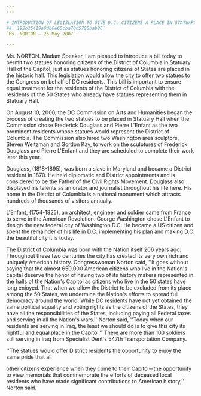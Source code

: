 ```yaml
---
---

# INTRODUCTION OF LEGISLATION TO GIVE D.C. CITIZENS A PLACE IN STATUARY  HALL
## `192b25419a0db0e65cba70d5785bab86`
`Ms. NORTON — 25 May 2007`

---
```



Ms. NORTON. Madam Speaker, I am pleased to introduce a bill today to 
permit two statues honoring citizens of the District of Columbia in 
Statuary Hall of the Capitol, just as statues honoring citizens of 
States are placed in the historic hall. This legislation would allow 
the city to offer two statues to the Congress on behalf of DC 
residents. This bill is important to ensure equal treatment for the 
residents of the District of Columbia with the residents of the 50 
States who already have statues representing them in Statuary Hall.

On August 10, 2006, the DC Commission on Arts and Humanities began 
the process of creating the two statues to be placed in Statuary Hall 
when the Commission chose Frederick Douglass and Pierre L'Enfant as the 
two prominent residents whose statues would represent the District of 
Columbia. The Commission also hired two Washington area sculptors, 
Steven Weitzman and Gordon Kay, to work on the sculptures of Frederick 
Douglass and Pierre L'Enfant and they are scheduled to complete their 
work later this year.

Douglass, (1818-1895), was born a slave in Maryland and became a 
District resident in 1870. He held diplomatic and District appointments 
and is considered to be the Father of the Civil Rights Movement. 
Douglass also displayed his talents as an orator and journalist 
throughout his life here. His home in the District of Columbia is a 
national monument which attracts hundreds of thousands of visitors 
annually.

L'Enfant, (1754-1825), an architect, engineer and soldier came from 
France to serve in the American Revolution. George Washington chose 
L'Enfant to design the new federal city of Washington D.C. He became a 
US citizen and spent the remainder of his life in D.C. implementing his 
plan and making D.C. the beautiful city it is today.

The District of Columbia was born with the Nation itself 206 years 
ago. Throughout these two centuries the city has created its very own 
rich and uniquely American history. Congresswoman Norton said, ''It 
goes without saying that the almost 650,000 American citizens who live 
in the Nation's capital deserve the honor of having two of its history 
makers represented in the halls of the Nation's Capitol as citizens who 
live in the 50 states have long enjoyed. That when we allow the 
District to be excluded from its place among the 50 States, we 
undermine the Nation's efforts to spread full democracy around the 
world. While DC residents have not yet obtained the same political 
equality and voting rights as the citizens of the States, they have all 
the responsibilities of the States, including paying all Federal taxes 
and serving in all the Nation's wars.'' Norton said, ''Today when our 
residents are serving in Iraq, the least we should do is to give this 
city its rightful and equal place in the Capitol.'' There are more than 
100 soldiers still serving in Iraq from Specialist Dent's 547th 
Transportation Company.

''The statues would offer District residents the opportunity to enjoy 
the same pride that all


other citizens experience when they come to their Capitol--the 
opportunity to view memorials that commemorate the efforts of deceased 
local residents who have made significant contributions to American 
history,'' Norton said.
